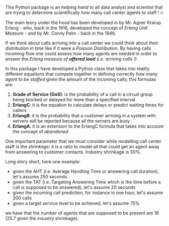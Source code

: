 This Python package is an <i>helping hand</i> to all data analyst and scientist that are trying to determine scientifically how many call center agents to staff ! 🔥

The main teory under the hood has been developed in by Mr. Agner Krarup Erlang - who, back in the 1916, developed the concept of <i>Erlang Unit Measure</i> - and by Mr. Conny Palm - back in the 1946.

If we think about calls arriving into a call center we could think about their <i>distribution in time</i> like if it were a <i>Poisson Distribution</i>.
By having calls incoming flow one could assess how many agents are needed in order to answer the <i>Erlang measure of <b>offered load</b> (i.e. arriving calls !)</i>.

In this package I have developed a Python class that takes into reality different equations that compete together in defining correctly <i>how many agent to be staffed</i> given the amount of the incoming calls; this formulas are:

1. <b>Grade of Service (GoS)</b>: is the probability of a call in a circuit group being blocked or delayed for more than a specified interval
2. <b>ErlangC</b>: it is the equation to calculate delays or predict waiting times for callers
3. <b>ErlangB</b>: it is the probability that a customer arriving in a system with servers will be rejected because all the servers are busy
4. <b>ErlangA</b>: it is an extension to the ErlangC formula that takes into account the concept of <i>abandoned</i>

One important parameter that we must consider while modelling call center staff is the <i>shrinkage</i>: it is a ratio to model all that could get an agent away from answering to customer contacts. Industry shrinkage is 30%.

Long story short, here one example:

- given the AHT (i.e. Average Handling Time or answering call duration), let's assume 250 seconds
- given the TAT (i.e. Targeting Answering Time which is the time before a call is supposed to be answered), let's assume 20 seconds
- given the incoming call prediction, for instance in one hour, let's assume 200 calls
- given a target service level to be achieved, let's assume 75%

we have that the number of agents that are supposed to be present are 18 (25.7 given the insustry shrinkage).

